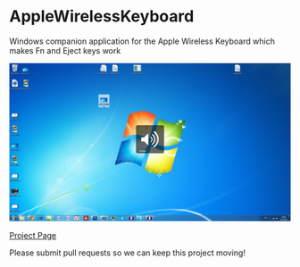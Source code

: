 # AppleWirelessKeyboard
Windows companion application for the Apple Wireless Keyboard which makes Fn and Eject keys work

![screenshot](./screen4-full.jpg?raw=true)

[Project Page](http://uxsoft.cz/Projects/AppleWirelessKeyboard)

Please submit pull requests so we can keep this project moving!
